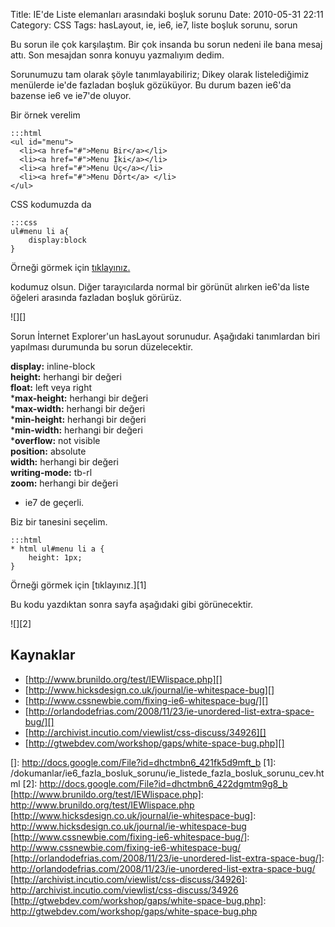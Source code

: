 Title: IE&#039;de Liste elemanları arasındaki boşluk sorunu
Date: 2010-05-31 22:11
Category: CSS
Tags: hasLayout, ie, ie6, ie7, liste boşluk sorunu, sorun

Bu sorun ile çok karşılaştım. Bir çok insanda bu sorun nedeni ile bana
mesaj attı. Son mesajdan sonra konuyu yazmalıyım dedim.

Sorunumuzu tam olarak şöyle tanımlayabiliriz; Dikey olarak
listelediğimiz menülerde ie'de fazladan boşluk gözüküyor. Bu durum bazen
ie6'da bazense ie6 ve ie7'de oluyor.

Bir örnek verelim

	:::html
	<ul id="menu">
	  <li><a href="#">Menu Bir</a></li>
	  <li><a href="#">Menu İki</a></li>
	  <li><a href="#">Menu Üç</a></li>
	  <li><a href="#">Menu Dört</a> </li>
	</ul>

CSS kodumuzda da

	:::css
	ul#menu li a{ 
		display:block
	} 

Örneği görmek için [tıklayınız.][]

kodumuz olsun. Diğer tarayıcılarda normal bir görünüt alırken ie6'da
liste öğeleri arasında fazladan boşluk görürüz.

![][]

Sorun İnternet Explorer'un hasLayout sorunudur. Aşağıdaki tanımlardan
biri yapılması durumunda bu sorun düzelecektir.

**display:** inline-block  
**height:** herhangi bir değeri  
**float:** left veya right  
***max-height:** herhangi bir değeri  
***max-width:** herhangi bir değeri  
***min-height:** herhangi bir değeri  
***min-width:** herhangi bir değeri  
***overflow:** not visible  
**position:** absolute  
**width:** herhangi bir değeri  
**writing-mode:** tb-rl  
**zoom:** herhangi bir değeri

* ie7 de geçerli.

Biz bir tanesini seçelim.

	:::html
	* html ul#menu li a {
		height: 1px;
	}


Örneği görmek için [tıklayınız.][1]

Bu kodu yazdıktan sonra sayfa aşağıdaki gibi görünecektir.

![][2]

## Kaynaklar

-   [http://www.brunildo.org/test/IEWlispace.php][]
-   [http://www.hicksdesign.co.uk/journal/ie-whitespace-bug][]
-   [http://www.cssnewbie.com/fixing-ie6-whitespace-bug/][]
-   [http://orlandodefrias.com/2008/11/23/ie-unordered-list-extra-space-bug/][]
-   [http://archivist.incutio.com/viewlist/css-discuss/34926][]
-   [http://gtwebdev.com/workshop/gaps/white-space-bug.php][]  

  [tıklayınız.]: /dokumanlar/ie6_fazla_bosluk_sorunu/ie_listede_fazla_bosluk_sorunu.html
  []: http://docs.google.com/File?id=dhctmbn6_421fk5d9mft_b
  [1]: /dokumanlar/ie6_fazla_bosluk_sorunu/ie_listede_fazla_bosluk_sorunu_cev.html
  [2]: http://docs.google.com/File?id=dhctmbn6_422dgmtm9g8_b
  [http://www.brunildo.org/test/IEWlispace.php]: http://www.brunildo.org/test/IEWlispace.php
  [http://www.hicksdesign.co.uk/journal/ie-whitespace-bug]: http://www.hicksdesign.co.uk/journal/ie-whitespace-bug
  [http://www.cssnewbie.com/fixing-ie6-whitespace-bug/]: http://www.cssnewbie.com/fixing-ie6-whitespace-bug/
  [http://orlandodefrias.com/2008/11/23/ie-unordered-list-extra-space-bug/]: http://orlandodefrias.com/2008/11/23/ie-unordered-list-extra-space-bug/
  [http://archivist.incutio.com/viewlist/css-discuss/34926]: http://archivist.incutio.com/viewlist/css-discuss/34926
  [http://gtwebdev.com/workshop/gaps/white-space-bug.php]: http://gtwebdev.com/workshop/gaps/white-space-bug.php

